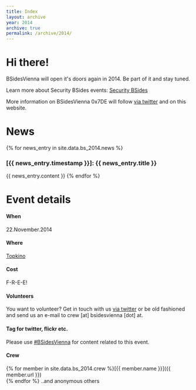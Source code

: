 ```yaml
---
title: Index
layout: archive
year: 2014
archive: true
permalink: /archive/2014/
---
```

# Hi there!
BSidesVienna will open it's doors again in 2014. Be part of it and stay tuned.

Learn more about Security BSides events: [Security BSides](http://www.securitybsides.com/)

More information on BSidesVienna 0x7DE will follow [via twitter](https://twitter.com/BSidesVienna) and on this website.


# News

{% for news_entry in site.data.bs_2014.news %}
### [{{ news_entry.timestamp }}]: {{ news_entry.title }}
{{ news_entry.content }}
{% endfor %}


# Event details
#### When
22.November.2014

#### Where
[Topkino](/archive/2014/venue/)

#### Cost
F-R-E-E!

#### Volunteers
You want to volunteer? Get in touch with us [via twitter](https://twitter.com/BSidesVienna)
or be old fashioned and send us an e-mail to crew [at] bsidesvienna [dot] at.

#### Tag for twitter, flickr etc.
Please use [#BSidesVienna](https://twitter.com/search?q=bsidesvienna) for content related to this event.

#### Crew
{% for member in site.data.bs_2014.crew %}[{{ member.name }}]({{ member.url }})<br />{% endfor %}
..and anonymous others
